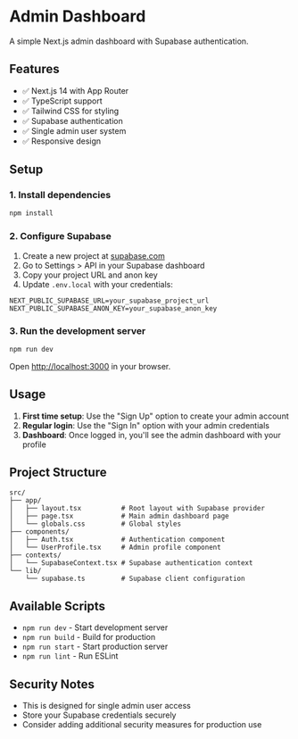 # Admin Dashboard

A simple Next.js admin dashboard with Supabase authentication.

## Features

- ✅ Next.js 14 with App Router
- ✅ TypeScript support
- ✅ Tailwind CSS for styling
- ✅ Supabase authentication
- ✅ Single admin user system
- ✅ Responsive design

## Setup

### 1. Install dependencies

```bash
npm install
```

### 2. Configure Supabase

1. Create a new project at [supabase.com](https://supabase.com)
2. Go to Settings > API in your Supabase dashboard
3. Copy your project URL and anon key
4. Update `.env.local` with your credentials:

```env
NEXT_PUBLIC_SUPABASE_URL=your_supabase_project_url
NEXT_PUBLIC_SUPABASE_ANON_KEY=your_supabase_anon_key
```

### 3. Run the development server

```bash
npm run dev
```

Open [http://localhost:3000](http://localhost:3000) in your browser.

## Usage

1. **First time setup**: Use the "Sign Up" option to create your admin account
2. **Regular login**: Use the "Sign In" option with your admin credentials
3. **Dashboard**: Once logged in, you'll see the admin dashboard with your profile

## Project Structure

```
src/
├── app/
│   ├── layout.tsx          # Root layout with Supabase provider
│   ├── page.tsx            # Main admin dashboard page
│   └── globals.css         # Global styles
├── components/
│   ├── Auth.tsx            # Authentication component
│   └── UserProfile.tsx     # Admin profile component
├── contexts/
│   └── SupabaseContext.tsx # Supabase authentication context
└── lib/
    └── supabase.ts         # Supabase client configuration
```

## Available Scripts

- `npm run dev` - Start development server
- `npm run build` - Build for production
- `npm run start` - Start production server
- `npm run lint` - Run ESLint

## Security Notes

- This is designed for single admin user access
- Store your Supabase credentials securely
- Consider adding additional security measures for production use
